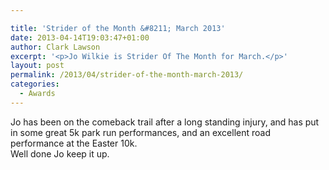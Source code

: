 ```yaml
---

title: 'Strider of the Month &#8211; March 2013'
date: 2013-04-14T19:03:47+01:00
author: Clark Lawson
excerpt: '<p>Jo Wilkie is Strider Of The Month for March.</p>'
layout: post
permalink: /2013/04/strider-of-the-month-march-2013/
categories:
  - Awards
---
```

Jo has been on the comeback trail after a long standing injury, and has put in some great 5k park run performances, and an excellent road performance at the Easter 10k.  
Well done Jo keep it up.